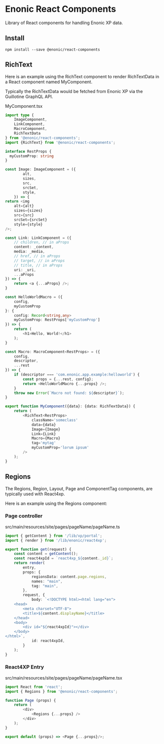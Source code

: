 # Enonic React Components

Library of React components for handling Enonic XP data.

## Install

```console
npm install --save @enonic/react-components
```

## RichText

Here is an example using the RichText component to render RichTextData in a React component named MyComponent.

Typically the RichTextData would be fetched from Enonic XP via the Guillotine GraphQL API.

MyComponent.tsx

```typescript
import type {
	ImageComponent,
	LinkComponent,
	MacroComponent,
	RichTextData
} from '@enonic/react-components';
import {RichText} from '@enonic/react-components';

interface RestProps {
  myCustomProp: string
}

const Image: ImageComponent = ({
		alt,
		sizes,
		src,
		srcSet,
		style,
	}) => {
return <img
	alt={alt}
	sizes={sizes}
	src={src}
	srcSet={srcSet}
	style={style}
/>;

const Link: LinkComponent = ({
	// children, // in aProps
    content: _content,
    media: _media,
    // href, // in aProps
    // target, // in aProps
    // title, // in aProps
    uri: _uri,
    ...aProps
}) => {
    return <a {...aProps} />;
}

const HelloWorldMacro = ({
	config,
	myCustomProp
}: {
	config: Record<string,any>
	myCustomProp: RestProps['myCustomProp']
}) => {
	return (
		<h1>Hello, World!</h1>
	);
}

const Macro: MacroComponent<RestProps> = ({
	config,
	descriptor,
	...rest
}) => {
    if (descriptor === 'com.enonic.app.example:helloworld') {
        const props = {...rest, config};
        return <HelloWorldMacro {...props} />;
    }
    throw new Error(`Macro not found: ${descriptor}`);
}

export function MyComponent({data}: {data: RichTextData}) {
	return (
		<RichText<RestProps>
			className='someclass'
			data={data}
			Image={Image}
			Link={Link}
			Macro={Macro}
			tag='mytag'
			myCustomProp='lorum ipsum'
		/>
	);
}
```

## Regions

The Regions, Region, Layout, Page and ComponentTag components, are typically used with React4xp.

Here is an example using the Regions component:

### Page controller

src/main/resources/site/pages/pageName/pageName.ts

```typescript
import { getContent } from '/lib/xp/portal';
import { render } from '/lib/enonic/react4xp';

export function get(request) {
	const content = getContent();
	const react4xpId = `react4xp_${content._id}`;
	return render(
		entry,
		props: {
			regionsData: content.page.regions,
			names: "main",
			tag: "main",
		},
		request, {
			body: `<!DOCTYPE html><html lang="en">
	<head>
		<meta charset="UTF-8">
		<title>${content.displayName}</title>
	</head>
	<body>
		<div id="${react4xpId}"></div>
	</body>
</html>`,
			id: react4xpId,
		}
	);
}
```

### React4XP Entry

src/main/resources/site/pages/pageName/pageName.tsx
```typescript
import React from 'react';
import { Regions } from '@enonic/react-components';

function Page (props) {
	return (
		<div>
			<Regions {...props} />
		</div>
	);
}

export default (props) => <Page {...props}/>;
```
